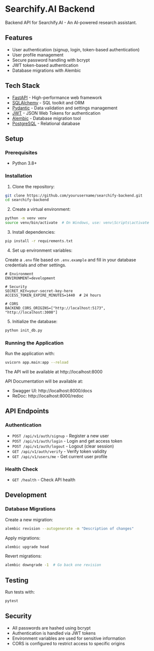 # Searchify.AI Backend

Backend API for Searchify.AI - An AI-powered research assistant.

## Features

- User authentication (signup, login, token-based authentication)
- User profile management
- Secure password handling with bcrypt
- JWT token-based authentication
- Database migrations with Alembic

## Tech Stack

- [FastAPI](https://fastapi.tiangolo.com/) - High-performance web framework
- [SQLAlchemy](https://www.sqlalchemy.org/) - SQL toolkit and ORM
- [Pydantic](https://pydantic-docs.helpmanual.io/) - Data validation and settings management
- [JWT](https://jwt.io/) - JSON Web Tokens for authentication
- [Alembic](https://alembic.sqlalchemy.org/) - Database migration tool
- [PostgreSQL](https://www.postgresql.org/) - Relational database

## Setup

### Prerequisites

- Python 3.8+

### Installation

1. Clone the repository:

```bash
git clone https://github.com/yourusername/searchify-backend.git
cd searchify-backend
```

2. Create a virtual environment:

```bash
python -m venv venv
source venv/bin/activate  # On Windows, use: venv\Scripts\activate
```

3. Install dependencies:

```bash
pip install -r requirements.txt
```

4. Set up environment variables:

Create a `.env` file based on `.env.example` and fill in your database credentials and other settings.

```
# Environment
ENVIRONMENT=development

# Security
SECRET_KEY=your-secret-key-here
ACCESS_TOKEN_EXPIRE_MINUTES=1440  # 24 hours

# CORS
BACKEND_CORS_ORIGINS=["http://localhost:5173", "http://localhost:3000"]
```

5. Initialize the database:

```bash
python init_db.py
```

### Running the Application

Run the application with:

```bash
uvicorn app.main:app --reload
```

The API will be available at http://localhost:8000

API Documentation will be available at:
- Swagger UI: http://localhost:8000/docs
- ReDoc: http://localhost:8000/redoc

## API Endpoints

### Authentication

- `POST /api/v1/auth/signup` - Register a new user
- `POST /api/v1/auth/login` - Login and get access token
- `POST /api/v1/auth/logout` - Logout (clear session)
- `GET /api/v1/auth/verify` - Verify token validity
- `GET /api/v1/users/me` - Get current user profile

### Health Check

- `GET /health` - Check API health

## Development

### Database Migrations

Create a new migration:

```bash
alembic revision --autogenerate -m "Description of changes"
```

Apply migrations:

```bash
alembic upgrade head
```

Revert migrations:

```bash
alembic downgrade -1  # Go back one revision
```

## Testing

Run tests with:

```bash
pytest
```

## Security

- All passwords are hashed using bcrypt
- Authentication is handled via JWT tokens
- Environment variables are used for sensitive information
- CORS is configured to restrict access to specific origins 
